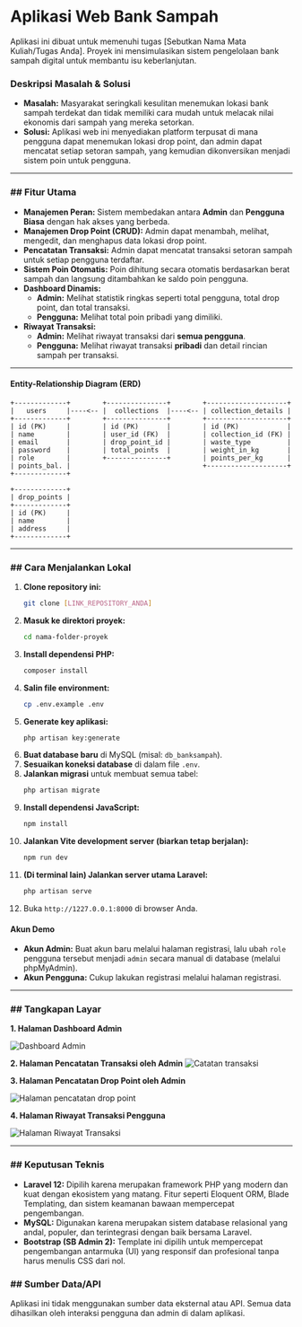 # Aplikasi Web Bank Sampah
Aplikasi ini dibuat untuk memenuhi tugas [Sebutkan Nama Mata Kuliah/Tugas Anda]. Proyek ini mensimulasikan sistem pengelolaan bank sampah digital untuk membantu isu keberlanjutan.

### Deskripsi Masalah & Solusi

* **Masalah:** Masyarakat seringkali kesulitan menemukan lokasi bank sampah terdekat dan tidak memiliki cara mudah untuk melacak nilai ekonomis dari sampah yang mereka setorkan.
* **Solusi:** Aplikasi web ini menyediakan platform terpusat di mana pengguna dapat menemukan lokasi drop point, dan admin dapat mencatat setiap setoran sampah, yang kemudian dikonversikan menjadi sistem poin untuk pengguna.

---

### ## Fitur Utama

* **Manajemen Peran:** Sistem membedakan antara **Admin** dan **Pengguna Biasa** dengan hak akses yang berbeda.
* **Manajemen Drop Point (CRUD):** Admin dapat menambah, melihat, mengedit, dan menghapus data lokasi drop point.
* **Pencatatan Transaksi:** Admin dapat mencatat transaksi setoran sampah untuk setiap pengguna terdaftar.
* **Sistem Poin Otomatis:** Poin dihitung secara otomatis berdasarkan berat sampah dan langsung ditambahkan ke saldo poin pengguna.
* **Dashboard Dinamis:**
    * **Admin:** Melihat statistik ringkas seperti total pengguna, total drop point, dan total transaksi.
    * **Pengguna:** Melihat total poin pribadi yang dimiliki.
* **Riwayat Transaksi:**
    * **Admin:** Melihat riwayat transaksi dari **semua pengguna**.
    * **Pengguna:** Melihat riwayat transaksi **pribadi** dan detail rincian sampah per transaksi.

---

#### Entity-Relationship Diagram (ERD)

```text
+-------------+        +---------------+        +--------------------+
|   users     |----<-- |  collections  |----<-- | collection_details |
+-------------+        +---------------+        +--------------------+
| id (PK)     |        | id (PK)       |        | id (PK)            |
| name        |        | user_id (FK)  |        | collection_id (FK) |
| email       |        | drop_point_id |        | waste_type         |
| password    |        | total_points  |        | weight_in_kg       |
| role        |        +---------------+        | points_per_kg      |
| points_bal. |                                 +--------------------+
+-------------+

+-------------+
| drop_points |
+-------------+
| id (PK)     |
| name        |
| address     |
+-------------+
```
---

### ## Cara Menjalankan Lokal

1.  **Clone repository ini:**
    ```bash
    git clone [LINK_REPOSITORY_ANDA]
    ```
2.  **Masuk ke direktori proyek:**
    ```bash
    cd nama-folder-proyek
    ```
3.  **Install dependensi PHP:**
    ```bash
    composer install
    ```
4.  **Salin file environment:**
    ```bash
    cp .env.example .env
    ```
5.  **Generate key aplikasi:**
    ```bash
    php artisan key:generate
    ```
6.  **Buat database baru** di MySQL (misal: `db_banksampah`).
7.  **Sesuaikan koneksi database** di dalam file `.env`.
8.  **Jalankan migrasi** untuk membuat semua tabel:
    ```bash
    php artisan migrate
    ```
9.  **Install dependensi JavaScript:**
    ```bash
    npm install
    ```
10. **Jalankan Vite development server (biarkan tetap berjalan):**
    ```bash
    npm run dev
    ```
11. **(Di terminal lain) Jalankan server utama Laravel:**
    ```bash
    php artisan serve
    ```
12. Buka `http://1227.0.0.1:8000` di browser Anda.

#### Akun Demo
* **Akun Admin:** Buat akun baru melalui halaman registrasi, lalu ubah `role` pengguna tersebut menjadi `admin` secara manual di database (melalui phpMyAdmin).
* **Akun Pengguna:** Cukup lakukan registrasi melalui halaman registrasi.

---

### ## Tangkapan Layar

**1. Halaman Dashboard Admin**

![Dashboard Admin](https://github.com/rafiputra222/bank-sampah/blob/main/Screenshot%202025-09-09%20222014.png?raw=true)

**2. Halaman Pencatatan Transaksi oleh Admin**
![Catatan transaksi]([https://github.com/rafiputra222/bank-sampah/blob/main/Screenshot%202025-09-09%20222056.png?raw=true)

**3. Halaman Pencatatan Drop Point oleh Admin**

![Halaman pencatatan drop point](https://github.com/rafiputra222/bank-sampah/blob/main/Screenshot%202025-09-09%20222509.png?raw=true)

**4. Halaman Riwayat Transaksi Pengguna**

![Halaman Riwayat Transaksi](https://github.com/rafiputra222/bank-sampah/blob/main/Screenshot%202025-09-09%20222509.png?raw=true)

---

### ## Keputusan Teknis

* **Laravel 12:** Dipilih karena merupakan framework PHP yang modern dan kuat dengan ekosistem yang matang. Fitur seperti Eloquent ORM, Blade Templating, dan sistem keamanan bawaan mempercepat pengembangan.
* **MySQL:** Digunakan karena merupakan sistem database relasional yang andal, populer, dan terintegrasi dengan baik bersama Laravel.
* **Bootstrap (SB Admin 2):** Template ini dipilih untuk mempercepat pengembangan antarmuka (UI) yang responsif dan profesional tanpa harus menulis CSS dari nol.

### ## Sumber Data/API

Aplikasi ini tidak menggunakan sumber data eksternal atau API. Semua data dihasilkan oleh interaksi pengguna dan admin di dalam aplikasi.





